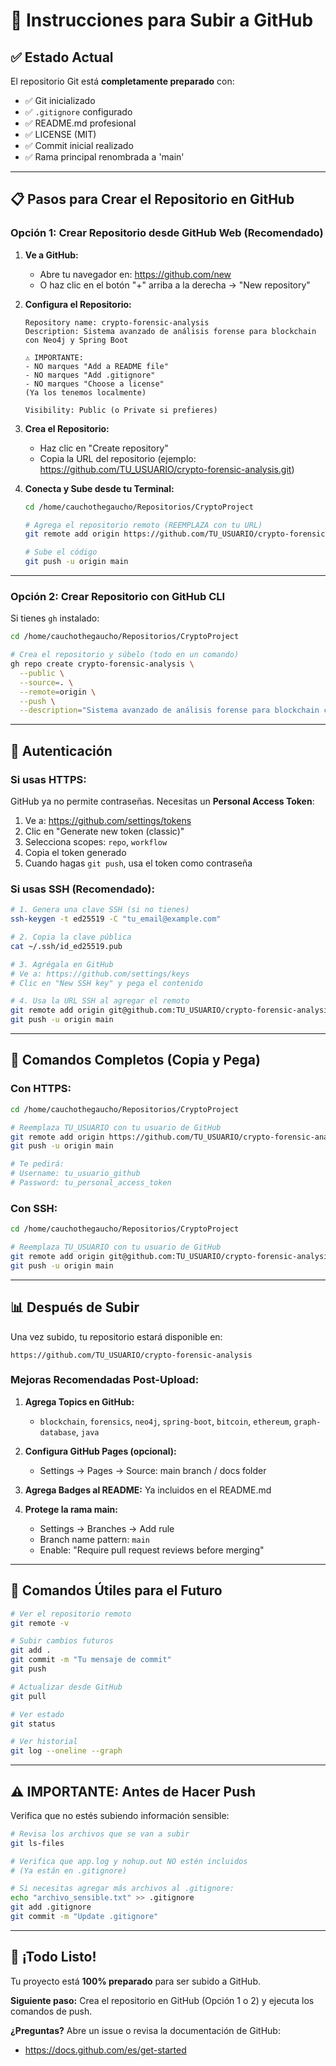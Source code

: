 # 🚀 Instrucciones para Subir a GitHub

## ✅ Estado Actual

El repositorio Git está **completamente preparado** con:
- ✅ Git inicializado
- ✅ `.gitignore` configurado
- ✅ README.md profesional
- ✅ LICENSE (MIT)
- ✅ Commit inicial realizado
- ✅ Rama principal renombrada a 'main'

---

## 📋 Pasos para Crear el Repositorio en GitHub

### Opción 1: Crear Repositorio desde GitHub Web (Recomendado)

1. **Ve a GitHub:**
   - Abre tu navegador en: https://github.com/new
   - O haz clic en el botón "+" arriba a la derecha → "New repository"

2. **Configura el Repositorio:**
   ```
   Repository name: crypto-forensic-analysis
   Description: Sistema avanzado de análisis forense para blockchain con Neo4j y Spring Boot
   
   ⚠️ IMPORTANTE: 
   - NO marques "Add a README file"
   - NO marques "Add .gitignore"
   - NO marques "Choose a license"
   (Ya los tenemos localmente)
   
   Visibility: Public (o Private si prefieres)
   ```

3. **Crea el Repositorio:**
   - Haz clic en "Create repository"
   - Copia la URL del repositorio (ejemplo: https://github.com/TU_USUARIO/crypto-forensic-analysis.git)

4. **Conecta y Sube desde tu Terminal:**
   ```bash
   cd /home/cauchothegaucho/Repositorios/CryptoProject
   
   # Agrega el repositorio remoto (REEMPLAZA con tu URL)
   git remote add origin https://github.com/TU_USUARIO/crypto-forensic-analysis.git
   
   # Sube el código
   git push -u origin main
   ```

---

### Opción 2: Crear Repositorio con GitHub CLI

Si tienes `gh` instalado:

```bash
cd /home/cauchothegaucho/Repositorios/CryptoProject

# Crea el repositorio y súbelo (todo en un comando)
gh repo create crypto-forensic-analysis \
  --public \
  --source=. \
  --remote=origin \
  --push \
  --description="Sistema avanzado de análisis forense para blockchain con Neo4j y Spring Boot"
```

---

## 🔑 Autenticación

### Si usas HTTPS:
GitHub ya no permite contraseñas. Necesitas un **Personal Access Token**:

1. Ve a: https://github.com/settings/tokens
2. Clic en "Generate new token (classic)"
3. Selecciona scopes: `repo`, `workflow`
4. Copia el token generado
5. Cuando hagas `git push`, usa el token como contraseña

### Si usas SSH (Recomendado):
```bash
# 1. Genera una clave SSH (si no tienes)
ssh-keygen -t ed25519 -C "tu_email@example.com"

# 2. Copia la clave pública
cat ~/.ssh/id_ed25519.pub

# 3. Agrégala en GitHub
# Ve a: https://github.com/settings/keys
# Clic en "New SSH key" y pega el contenido

# 4. Usa la URL SSH al agregar el remoto
git remote add origin git@github.com:TU_USUARIO/crypto-forensic-analysis.git
git push -u origin main
```

---

## 🎯 Comandos Completos (Copia y Pega)

### Con HTTPS:
```bash
cd /home/cauchothegaucho/Repositorios/CryptoProject

# Reemplaza TU_USUARIO con tu usuario de GitHub
git remote add origin https://github.com/TU_USUARIO/crypto-forensic-analysis.git
git push -u origin main

# Te pedirá:
# Username: tu_usuario_github
# Password: tu_personal_access_token
```

### Con SSH:
```bash
cd /home/cauchothegaucho/Repositorios/CryptoProject

# Reemplaza TU_USUARIO con tu usuario de GitHub
git remote add origin git@github.com:TU_USUARIO/crypto-forensic-analysis.git
git push -u origin main
```

---

## 📊 Después de Subir

Una vez subido, tu repositorio estará disponible en:
```
https://github.com/TU_USUARIO/crypto-forensic-analysis
```

### Mejoras Recomendadas Post-Upload:

1. **Agrega Topics en GitHub:**
   - `blockchain`, `forensics`, `neo4j`, `spring-boot`, `bitcoin`, `ethereum`, `graph-database`, `java`

2. **Configura GitHub Pages (opcional):**
   - Settings → Pages → Source: main branch / docs folder

3. **Agrega Badges al README:**
   Ya incluidos en el README.md

4. **Protege la rama main:**
   - Settings → Branches → Add rule
   - Branch name pattern: `main`
   - Enable: "Require pull request reviews before merging"

---

## 🔄 Comandos Útiles para el Futuro

```bash
# Ver el repositorio remoto
git remote -v

# Subir cambios futuros
git add .
git commit -m "Tu mensaje de commit"
git push

# Actualizar desde GitHub
git pull

# Ver estado
git status

# Ver historial
git log --oneline --graph
```

---

## ⚠️ IMPORTANTE: Antes de Hacer Push

Verifica que no estés subiendo información sensible:

```bash
# Revisa los archivos que se van a subir
git ls-files

# Verifica que app.log y nohup.out NO estén incluidos
# (Ya están en .gitignore)

# Si necesitas agregar más archivos al .gitignore:
echo "archivo_sensible.txt" >> .gitignore
git add .gitignore
git commit -m "Update .gitignore"
```

---

## 🎉 ¡Todo Listo!

Tu proyecto está **100% preparado** para ser subido a GitHub.

**Siguiente paso:** Crea el repositorio en GitHub (Opción 1 o 2) y ejecuta los comandos de push.

**¿Preguntas?** Abre un issue o revisa la documentación de GitHub:
- https://docs.github.com/es/get-started
